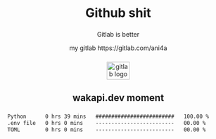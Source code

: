 <h1 align="center">Github shit</h1>

###

<p align="center">Gitlab is better</p>

<p align="center">my gitlab https://gitlab.com/ani4a</p>

###

<div align="center">
  <img src="https://cdn.jsdelivr.net/gh/devicons/devicon/icons/gitlab/gitlab-original.svg" height="40" width="52" alt="gitlab logo"  />
</div>

###

<h2 align="center">wakapi.dev moment</h2>

###

<!--START_SECTION:waka-->

```txt
Python      0 hrs 39 mins   #########################   100.00 %
.env file   0 hrs 0 mins    -------------------------   00.00 %
TOML        0 hrs 0 mins    -------------------------   00.00 %
```

<!--END_SECTION:waka-->

###
